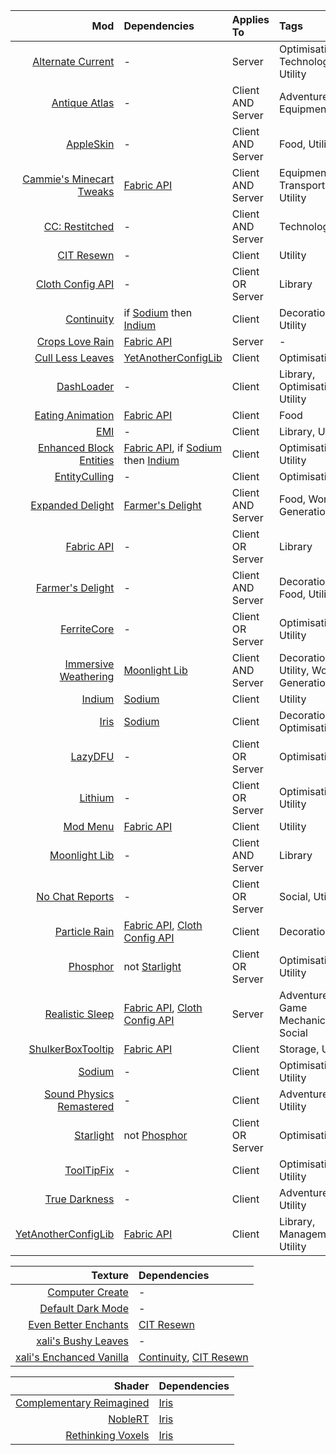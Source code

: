 |                        Mod | Dependencies                            | Applies To        | Tags                                  |
| -------------------------: | :-------------------------------------- | :---------------- | :------------------------------------ |
|        [Alternate Current] | -                                       | Server            | Optimisation, Technology, Utility     |
|            [Antique Atlas] | -                                       | Client AND Server | Adventure, Equipment                  |
|                [AppleSkin] | -                                       | Client AND Server | Food, Utility                         |
| [Cammie's Minecart Tweaks] | [Fabric API]                            | Client AND Server | Equipment, Transportation, Utility    |
|           [CC: Restitched] | -                                       | Client AND Server | Technology                            |
|               [CIT Resewn] | -                                       | Client            | Utility                               |
|         [Cloth Config API] | -                                       | Client OR Server  | Library                               |
|               [Continuity] | if [Sodium] then [Indium]               | Client            | Decoration, Utility                   |
|          [Crops Love Rain] | [Fabric API]                            | Server            | -                                     |
|         [Cull Less Leaves] | [YetAnotherConfigLib]                   | Client            | Optimisation                          |
|               [DashLoader] | -                                       | Client            | Library, Optimisation, Utility        |
|         [Eating Animation] | [Fabric API]                            | Client            | Food                                  |
|                      [EMI] | -                                       | Client            | Library, Utility                      |
|  [Enhanced Block Entities] | [Fabric API], if [Sodium] then [Indium] | Client            | Optimisation, Utility                 |
|            [EntityCulling] | -                                       | Client            | Optimisation                          |
|         [Expanded Delight] | [Farmer's Delight]                      | Client AND Server | Food, World Generation                |
|               [Fabric API] | -                                       | Client OR Server  | Library                               |
|         [Farmer's Delight] | -                                       | Client AND Server | Decoration, Food, Utility             |
|              [FerriteCore] | -                                       | Client OR Server  | Optimisation, Utility                 |
|     [Immersive Weathering] | [Moonlight Lib]                         | Client AND Server | Decoration, Utility, World Generation |
|                   [Indium] | [Sodium]                                | Client            | Utility                               |
|                     [Iris] | [Sodium]                                | Client            | Decoration, Optimisation              |
|                  [LazyDFU] | -                                       | Client OR Server  | Optimisation                          |
|                  [Lithium] | -                                       | Client OR Server  | Optimisation, Utility                 |
|                 [Mod Menu] | [Fabric API]                            | Client            | Utility                               |
|            [Moonlight Lib] | -                                       | Client AND Server | Library                               |
|          [No Chat Reports] | -                                       | Client OR Server  | Social, Utility                       |
|            [Particle Rain] | [Fabric API], [Cloth Config API]        | Client            | Decoration                            |
|                 [Phosphor] | not [Starlight]                         | Client OR Server  | Optimisation, Utility                 |
|          [Realistic Sleep] | [Fabric API], [Cloth Config API]        | Server            | Adventure, Game Mechanics, Social     |
|        [ShulkerBoxTooltip] | [Fabric API]                            | Client            | Storage, Utility                      |
|                   [Sodium] | -                                       | Client            | Optimisation, Utility                 |
| [Sound Physics Remastered] | -                                       | Client            | Adventure, Utility                    |
|                [Starlight] | not [Phosphor]                          | Client OR Server  | Optimisation                          |
|               [ToolTipFix] | -                                       | Client            | Optimisation, Utility                 |
|            [True Darkness] | -                                       | Client            | Adventure, Utility                    |
|      [YetAnotherConfigLib] | [Fabric API]                            | Client            | Library, Management, Utility          |

[Alternate Current]: https://modrinth.com/mod/alternate-current
[Antique Atlas]: https://modrinth.com/mod/antique-atlas
[AppleSkin]: https://modrinth.com/mod/appleskin
[Cammie's Minecart Tweaks]: https://modrinth.com/mod/cammies-minecart-tweaks
[CC: Restitched]: https://modrinth.com/mod/cc-restitched
[CIT Resewn]: https://modrinth.com/mod/cit-resewn
[Cloth Config API]: https://modrinth.com/mod/cloth-config
[Continuity]: https://modrinth.com/mod/continuity
[Crops Love Rain]: https://modrinth.com/mod/crops-love-rain
[Cull Less Leaves]: https://modrinth.com/mod/cull-less-leaves
[DashLoader]: https://modrinth.com/mod/dashloader
[Eating Animation]: https://modrinth.com/mod/eating-animation
[EMI]: https://modrinth.com/mod/emi
[Enhanced Block Entities]: https://modrinth.com/mod/ebe
[EntityCulling]: https://modrinth.com/mod/entityculling
[Expanded Delight]: https://modrinth.com/mod/expanded-delight
[Fabric API]: https://modrinth.com/mod/fabric-api
[Farmer's Delight]: https://modrinth.com/mod/farmers-delight-fabric
[FerriteCore]: https://modrinth.com/mod/ferrite-core
[Immersive Weathering]: https://modrinth.com/mod/immersive-weathering
[Indium]: https://modrinth.com/mod/indium
[Iris]: https://modrinth.com/mod/iris
[LazyDFU]: https://modrinth.com/mod/lazydfu
[Lithium]: https://modrinth.com/mod/lithium
[Mod Menu]: https://modrinth.com/mod/modmenu
[Moonlight Lib]: https://modrinth.com/mod/moonlight
[No Chat Reports]: https://modrinth.com/mod/no-chat-reports
[Particle Rain]: https://modrinth.com/mod/particle-rain
[Phosphor]: https://modrinth.com/mod/phosphor
[Realistic Sleep]: https://modrinth.com/mod/realisticsleep
[ShulkerBoxTooltip]: https://modrinth.com/mod/shulkerboxtooltip
[Sodium]: https://modrinth.com/mod/sodium
[Sound Physics Remastered]: https://modrinth.com/mod/sound-physics-remastered
[Starlight]: https://modrinth.com/mod/starlight
[ToolTipFix]: https://modrinth.com/mod/tooltipfix
[True Darkness]: https://modrinth.com/mod/true-darkness
[YetAnotherConfigLib]: https://modrinth.com/mod/yacl

|                    Texture | Dependencies               |
| -------------------------: | :------------------------- |
|          [Computer Create] | -                          |
|        [Default Dark Mode] | -                          |
|     [Even Better Enchants] | [CIT Resewn]               |
|      [xali's Bushy Leaves] | -                          |
| [xali's Enchanced Vanilla] | [Continuity], [CIT Resewn] |

|                     Shader | Dependencies |
| -------------------------: | :----------- |
| [Complementary Reimagined] | [Iris]       |
|                  [NobleRT] | [Iris]       |
|        [Rethinking Voxels] | [Iris]       |

[Complementary Reimagined]: https://www.complementary.dev/reimagined/
[Computer Create]: https://modrinth.com/resourcepack/computercreate
[Default Dark Mode]: https://modrinth.com/resourcepack/default-dark-mode
[Even Better Enchants]: https://modrinth.com/resourcepack/even-better-enchants
[NobleRT]: https://modrinth.com/shader/noblert
[Rethinking Voxels]: https://modrinth.com/shader/rethinking-voxels
[xali's Bushy Leaves]: https://modrinth.com/resourcepack/xalis-bushy-leaves
[xali's Enchanced Vanilla]: https://modrinth.com/resourcepack/xalis-enhanced-vanilla
